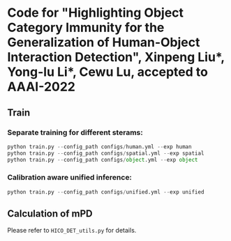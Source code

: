 # Code for "Highlighting Object Category Immunity for the Generalization of Human-Object Interaction Detection", Xinpeng Liu*, Yong-lu Li*, Cewu Lu, accepted to AAAI-2022

## Train

### Separate training for different sterams:

```python
python train.py --config_path configs/human.yml --exp human
python train.py --config_path configs/spatial.yml --exp spatial
python train.py --config_path configs/object.yml --exp object
```

### Calibration aware unified inference:

```python
python train.py --config_path configs/unified.yml --exp unified
```

## Calculation of mPD

Please refer to `HICO_DET_utils.py` for details.